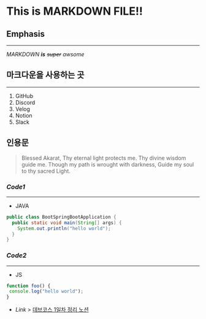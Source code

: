 # This is MARKDOWN FILE!!

## Emphasis
* * *
_MARKDOWN **is** ~~super~~ awsome_

## **마크다운**을 사용하는 곳
* * *
1. GitHub
2. Discord
3. Velog
4. Notion
5. Slack

## 인용문
> Blessed Akarat, Thy eternal light protects me.
> Thy divine wisdom guide me. Though my path is wrought with darkness, Guide my soul to thy sacred Light.

### _Code1_
* * *
+ JAVA
```java
public class BootSpringBootApplication {
  public static void main(String[] args) {
    System.out.println("hello world");
  }
}
```

### _Code2_
* * *
+ JS
```javascript
function foo() {
 console.log("hello world");
}
```
+ _Link_ > [데브코스 1일차 정리 노션](https://www.notion.so/TIL-1-8b8b541400064bfdbd297601be554414?pvs=4)
